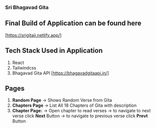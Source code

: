 ### Sri Bhagavad Gita 
## Final Build of Application can be found here
[https://srigitaji.netlify.app/]

## Tech Stack Used in Application
1. React
2. Tailwindcss
3. Bhagavad Gita API [https://bhagavadgitaapi.in/]

## Pages
1. <b>Random Page</b> -> Shows Random Verse from Gita
2. <b>Chapters Page </b>-> List All 18 Chapters of Gita with description
3. <b>Chapter Page:</b> 
-> Open chapter to read verses 
-> to navigate to next verse click <b>Next</b> Button
-> to navigate to previous verse click <b>Prevt</b> Button
